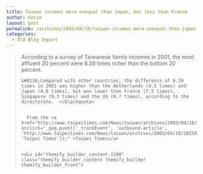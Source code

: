 ```yaml
---
title: Taiwan incomes more unequal than Japan, but less than France
author: Kerim
layout: post
permalink: /archives/2003/04/18/taiwan-incomes-more-unequal-than-japan-but-less-than-france/
categories:
  - Old Blog Import
---
```


>   According to a survey of Taiwanese family incomes in 2001, the most affluent 20 percent were 6.39 times richer than the bottom 20 percent.  
>   
>   
>     &#8230;Compared with other countries, the difference of 6.39 times in 2001 was higher than the Netherlands (4.5 times) and Japan (4.8 times), but was lower than France (7.5 times), Singapore (9.3 times) and the US (9.7 times), according to the directorate.  </blockquote> 
>     
>     
>       From the <a href="http://www.taipeitimes.com/News/taiwan/archives/2003/04/18/202507" onclick="_gaq.push(['_trackEvent', 'outbound-article', 'http://www.taipeitimes.com/News/taiwan/archives/2003/04/18/202507', 'Taipei Times']);" >Taipei Times</a>
>     
>     
>     <div id="themify_builder_content-1100" class="themify_builder_content themify_builder themify_builder_front">
>
>     
>     
>    